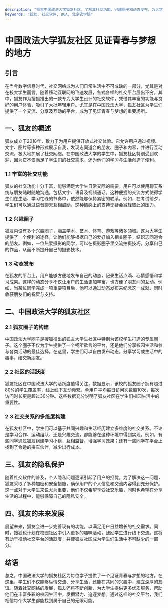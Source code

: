 ```yaml
---
description: "探索中国政法大学狐友社区，了解其社交功能、兴趣圈子和动态发布，为大学生提供丰富的校园生活体验。"
keywords: "狐友, 社交软件, BUA, 北京农学院"
---
```

# 中国政法大学狐友社区 见证青春与梦想的地方

## 引言

在当今数字信息时代，社交网络成为人们日常生活中不可或缺的一部分，尤其是对在校大学生而言。随着移动互联网的飞速发展，各式各样的社交平台层出不穷。其中，狐友作为搜狐推出的一款专为大学生设计的社交软件，凭借其丰富的功能与良好的用户体验，吸引了大批年轻用户。尤其是在中国政法大学，狐友社区为学生们提供了一个交流、分享及互动的平台，成为了见证青春与梦想的重要场所。

## 一、狐友的概述

狐友成立于2018年，致力于为用户提供开放式社交体验。它允许用户通过视频、文字、图片等多种形式展示自我，发现志同道合的朋友、圈子和内容，并进行互动交流，极大地扩展了社交网络。在中国政法大学的学生中，狐友社区特别受到欢迎，因为它不仅满足了学生们的社交需求，还为他们的学习与生活创造了便利。

### 1.1 丰富的社交功能

狐友的社交功能十分丰富，能够满足大学生日常交际的需要。用户可以使用聊天系统与朋友随时随地沟通，包括文字、语音及视频通话。这种便捷的交流方式使得学生们在生活、学习忙碌的节奏中，依然能够保持紧密的联系。例如，在考试前夕，学生们可以通过语音聊天互相鼓励，这种情感上的支持无疑会减轻彼此的压力。

### 1.2 兴趣圈子

狐友内设有多个兴趣圈子，涵盖学术、艺术、体育、游戏等诸多领域。这为大学生提供了一个便利的途径，让他们能够根据自己的爱好加入相关圈子，结识志同道合的朋友。例如，一位热爱摄影的同学，可以在摄影圈子里交流拍摄技巧，分享自己的作品，从而不断提升自己的摄影技术。

### 1.3 动态发布

在狐友的平台上，用户能够方便地发布自己的动态，记录生活点滴、心情感悟和学习成果。这样的动态分享不仅让用户的生活更加丰富，也方便了朋友间的互动。例如，当某位同学完成一项重要项目后，他可以通过动态发布来纪念这一成就，同时收获朋友们的祝贺与支持。

## 二、中国政法大学的狐友社区

### 2.1 狐友圈子的构建

中国政法大学圈子是搜狐推出的狐友大学生社区中特别为该校学生打造的专属圈子。这个圈子不仅为学生提供了一个畅所欲言的平台，还是他们分享校园生活和参与各类活动的最佳选择。在这里，学生们可以自由发布动态，分享学习或生活中的趣事，结交新朋友。

### 2.2 社区的活跃度

狐友社区在中国政法大学的活跃度值得关注，数据显示，该校的狐友圈子拥有超过80%的学生覆盖率，线上线下互动频繁。单用户平均每日访问次数超10次，每次访问时长更是超过30分钟。这些数据充分说明了狐友社区在学生们校园生活中的重要性。

### 2.3 社交关系的多维度构建

在狐友社区中，学生们可以基于共同兴趣和生活经历建立多维度的社交关系。不论是学习合作、运动组队、还是兴趣交流，都能够在这种环境中得到实现。例如，有些同学通过狐友组建学习小组，互相监督，增强学习效果；还有一些同学在平台上找到了合适的拼车伙伴，减少出行成本。

## 三、狐友的隐私保护

随着社交软件的普及，个人隐私问题逐渐引起了用户的担忧。为了解决这一问题，狐友采取了多种加密和安全措施，确保用户的个人信息和交流内容得到充分保护。这一点对于大学生来说尤为重要，他们不仅希望享受社交乐趣，同时也希望在分享生活的过程中，能够保障自己的隐私安全。

## 四、狐友的未来发展

展望未来，狐友会进一步完善现有的功能，以满足用户日益增长的社交需求。同时，搜狐也计划在校园社区中引入更多的趣味活动，鼓励学生进行线下交流。这将有助于推动社交平台的活跃度，并使狐友社区成为学生们生活中不可缺少的一部分。

## 结语

总之，中国政法大学的狐友社区为每位学子提供了一个见证青春与梦想的地方。在这里，学生们不仅能够纵情交流、分享生活，还能在共同的兴趣中，建立深厚的友谊。随着社交网络的发展，狐友还将不断创新，为大学生提供更多优质服务，帮助他们在丰富多彩的校园生活中，发掘潜力、追逐梦想。通过这样的社交平台，我们相信每个大学生都能找到属于自己的无限可能。
